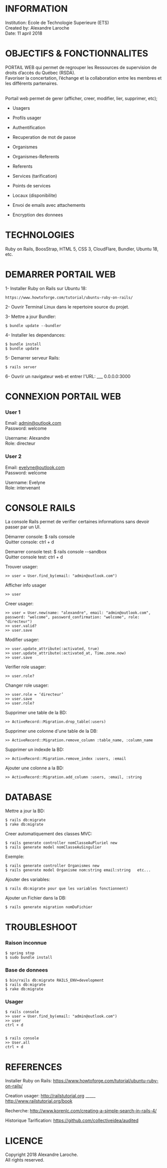 
# INFORMATION

Institution:    Ecole de Technologie Superieure (ETS) <br/>
Created by:		Alexandre Laroche <br/>
Date:			11 april 2018 <br/>


# OBJECTIFS & FONCTIONNALITES

PORTAIL WEB qui permet de regrouper les Ressources de supervision de droits d’accès du Québec (RSDA). <br/>
Favoriser la concertation, l’échange et la collaboration entre les membres et les différents partenaires. <br/><br/>

Portail web permet de gerer (afficher, creer, modifier, lier, supprimer, etc);

- Usagers
- Profils usager
- Authentification
- Recuperation de mot de passe

- Organismes
- Organismes-Referents
- Referents

- Services (tarification)
- Points de services
- Locaux (disponibilite)

- Envoi de emails avec attachements
- Encryption des donnees


# TECHNOLOGIES

Ruby on Rails, BoosStrap, HTML 5, CSS 3, CloudFlare, Bundler, Ubuntu 18, etc.


# DEMARRER PORTAIL WEB

1- Installer Ruby on Rails sur Ubuntu 18:

	https://www.howtoforge.com/tutorial/ubuntu-ruby-on-rails/

2- Ouvrir Terminal Linux dans le repertoire source du projet.

3- Mettre a jour Bundler:

	$ bundle update --bundler

4- Installer les dependances:

	$ bundle install
	$ bundle update

5- Demarrer serveur Rails:

	$ rails server

6- Ouvrir un navigateur web et entrer l'URL: ___ 0.0.0.0:3000


# CONNEXION PORTAIL WEB

### User 1

Email:		admin@outlook.com <br/>
Password:	welcome

Username:	Alexandre <br/>
Role:		directeur

### User 2

Email:		evelyne@outlook.com <br/>
Password:	welcome

Username:	Evelyne <br/>
Role:		intervenant


# CONSOLE RAILS

La console Rails permet de verifier certaines informations sans devoir passer par un UI.


Démarrer console:		$ rails console <br/>
Quitter console:		ctrl + d

Demarrer console test:	$ rails console --sandbox <br/>
Quitter console test:	ctrl + d


Trouver usager:

	>> user = User.find_by(email: "admin@outlook.com")

Afficher info usager

	>> user

Creer usager:

	>> user = User.new(name: "alexandre", email: "admin@outlook.com", password: "welcome", password_confirmation: "welcome", role: "directeur")
	>> user.valid?
	>> user.save

Modifier usager:

	>> user.update_attribute(:activated, true)
	>> user.update_attribute(:activated_at, Time.zone.now)
	>> user.save

Verifier role usager:

	>> user.role?

Changer role usager:

	>> user.role = ‘directeur’
	>> user.save
	>> user.role?


Supprimer une table de la BD:

	>> ActiveRecord::Migration.drop_table(:users)


Supprimer une colonne d'une table de la DB:

	>> ActiveRecord::Migration.remove_column :table_name, :column_name


Supprimer un indexde la BD:

	>> ActiveRecord::Migration.remove_index :users, :email


Ajouter une colonne a la BD:

	>> ActiveRecord::Migration.add_column :users, :email, :string


# DATABASE

Mettre a jour la BD:

	$ rails db:migrate
	$ rake db:migrate

Creer automatiquement des classes MVC:

	$ rails generate controller nomClasseAuPluriel new
	$ rails generate model nomClasseAuSingulier 


Exemple:

	$ rails generate controller Organismes new
	$ rails generate model Organisme nom:string email:string   etc... 


Ajouter des variables:

	$ rails db:migrate pour que les variables fonctionnent)


Ajouter un Fichier dans la DB:

	$ rails generate migration nomDuFichier


# TROUBLESHOOT

### Raison inconnue

	$ spring stop
	$ sudo bundle install

### Base de donnees

	$ bin/rails db:migrate RAILS_ENV=development
	$ rails db:migrate
	$ rake db:migrate

### Usager

	$ rails console
	>> user = User.find_by(email: "admin@outlook.com")
	>> user
	ctrl + d


	$ rails console
	>> User.all
	ctrl + d


# REFERENCES

Installer Ruby on Rails: https://www.howtoforge.com/tutorial/ubuntu-ruby-on-rails/

Creation usager: http://railstutorial.org _____
                 http://www.railstutorial.org/book

Recherche: http://www.korenlc.com/creating-a-simple-search-in-rails-4/

Historique Tarification: https://github.com/collectiveidea/audited


# LICENCE

Copyright 2018 Alexandre Laroche. <br/>
All rights reserved.